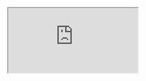 <iframe src="https://docs.google.com/spreadsheets/d/e/2PACX-1vSgt2KdGnBcNYN1zw3sxpUqcBqwsg31k_s9vAuuqzjHCVEvxJAnCXCRdBtNqQIi4EzlF74s93kVP7Z4/pubhtml?widget=true&amp;headers=false"></iframe>